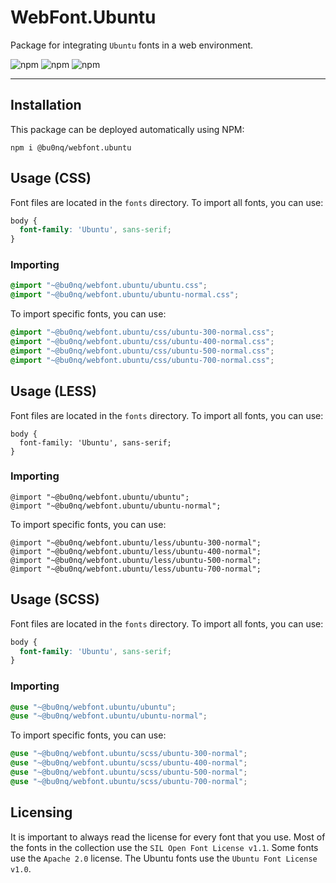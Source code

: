# WebFont.Ubuntu

Package for integrating `Ubuntu` fonts in a web environment.

![npm](https://img.shields.io/npm/v/@bu0nq/webfont.ubuntu?style=for-the-badge)
![npm](https://img.shields.io/npm/dm/@bu0nq/webfont.ubuntu?style=for-the-badge)
![npm](https://img.shields.io/npm/dt/@bu0nq/webfont.ubuntu?style=for-the-badge)
___

## Installation

This package can be deployed automatically using NPM:

```
npm i @bu0nq/webfont.ubuntu
```

## Usage (CSS)

Font files are located in the `fonts` directory. To import all fonts, you can use:

```css
body {
  font-family: 'Ubuntu', sans-serif;
}
```

### Importing

```css
@import "~@bu0nq/webfont.ubuntu/ubuntu.css";
@import "~@bu0nq/webfont.ubuntu/ubuntu-normal.css";
```

To import specific fonts, you can use:

```css
@import "~@bu0nq/webfont.ubuntu/css/ubuntu-300-normal.css";
@import "~@bu0nq/webfont.ubuntu/css/ubuntu-400-normal.css";
@import "~@bu0nq/webfont.ubuntu/css/ubuntu-500-normal.css";
@import "~@bu0nq/webfont.ubuntu/css/ubuntu-700-normal.css";
```

## Usage (LESS)

Font files are located in the `fonts` directory. To import all fonts, you can use:

```less
body {
  font-family: 'Ubuntu', sans-serif;
}
```

### Importing

```less
@import "~@bu0nq/webfont.ubuntu/ubuntu";
@import "~@bu0nq/webfont.ubuntu/ubuntu-normal";
```

To import specific fonts, you can use:

```less
@import "~@bu0nq/webfont.ubuntu/less/ubuntu-300-normal";
@import "~@bu0nq/webfont.ubuntu/less/ubuntu-400-normal";
@import "~@bu0nq/webfont.ubuntu/less/ubuntu-500-normal";
@import "~@bu0nq/webfont.ubuntu/less/ubuntu-700-normal";
```

## Usage (SCSS)

Font files are located in the `fonts` directory. To import all fonts, you can use:

```scss
body {
  font-family: 'Ubuntu', sans-serif;
}
```

### Importing

```scss
@use "~@bu0nq/webfont.ubuntu/ubuntu";
@use "~@bu0nq/webfont.ubuntu/ubuntu-normal";
```

To import specific fonts, you can use:

```scss
@use "~@bu0nq/webfont.ubuntu/scss/ubuntu-300-normal";
@use "~@bu0nq/webfont.ubuntu/scss/ubuntu-400-normal";
@use "~@bu0nq/webfont.ubuntu/scss/ubuntu-500-normal";
@use "~@bu0nq/webfont.ubuntu/scss/ubuntu-700-normal";
```

## Licensing

It is important to always read the license for every font that you use. Most of the fonts in the collection use the `SIL
Open Font License v1.1`. Some fonts use the `Apache 2.0` license. The Ubuntu fonts use the `Ubuntu Font License v1.0`.
